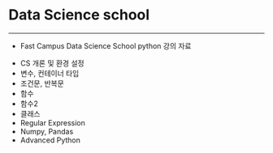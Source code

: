 # Data Science school
---
* Fast Campus Data Science School python 강의 자료
 - CS 개론 및 환경 설정
 - 변수, 컨테이너 타입
 - 조건문, 반복문
 - 함수
 - 함수2
 - 클래스
 - Regular Expression
 - Numpy, Pandas
 - Advanced Python

